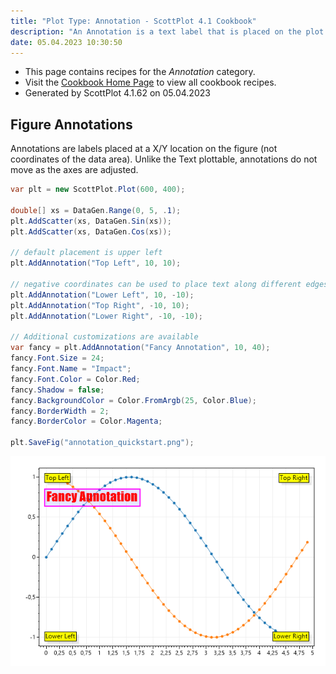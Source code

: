 ```yaml
---
title: "Plot Type: Annotation - ScottPlot 4.1 Cookbook"
description: "An Annotation is a text label that is placed on the plot in pixel space (not in coordinate space like a Text object)."
date: 05.04.2023 10:30:50
---
```


* This page contains recipes for the _Annotation_ category.
* Visit the [Cookbook Home Page](../../) to view all cookbook recipes.
* Generated by ScottPlot 4.1.62 on 05.04.2023
## Figure Annotations

Annotations are labels placed at a X/Y location on the figure (not coordinates of the data area). Unlike the Text plottable, annotations do not move as the axes are adjusted.

```cs
var plt = new ScottPlot.Plot(600, 400);

double[] xs = DataGen.Range(0, 5, .1);
plt.AddScatter(xs, DataGen.Sin(xs));
plt.AddScatter(xs, DataGen.Cos(xs));

// default placement is upper left
plt.AddAnnotation("Top Left", 10, 10);

// negative coordinates can be used to place text along different edges
plt.AddAnnotation("Lower Left", 10, -10);
plt.AddAnnotation("Top Right", -10, 10);
plt.AddAnnotation("Lower Right", -10, -10);

// Additional customizations are available
var fancy = plt.AddAnnotation("Fancy Annotation", 10, 40);
fancy.Font.Size = 24;
fancy.Font.Name = "Impact";
fancy.Font.Color = Color.Red;
fancy.Shadow = false;
fancy.BackgroundColor = Color.FromArgb(25, Color.Blue);
fancy.BorderWidth = 2;
fancy.BorderColor = Color.Magenta;

plt.SaveFig("annotation_quickstart.png");
```

<img src='../../images/annotation_quickstart.png' class='d-block mx-auto my-5' />



